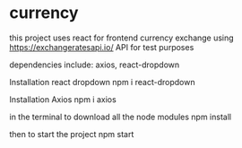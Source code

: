 # currency

this project uses react for frontend currency exchange using https://exchangeratesapi.io/ API for test purposes

dependencies include: axios, react-dropdown

Installation react dropdown
npm i react-dropdown

Installation Axios
npm i axios

in the terminal to download all the node modules
npm install 

then to start the project
npm start
